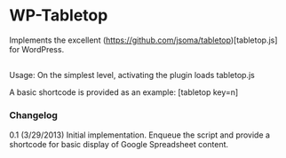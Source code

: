 # WP-Tabletop

Implements the excellent (https://github.com/jsoma/tabletop)[tabletop.js] for WordPress.

##

Usage:
On the simplest level, activating the plugin loads tabletop.js

A basic shortcode is provided as an example: [tabletop key=n]


### Changelog

0.1 (3/29/2013) Initial implementation. Enqueue the script and provide a shortcode for basic display of Google Spreadsheet content.